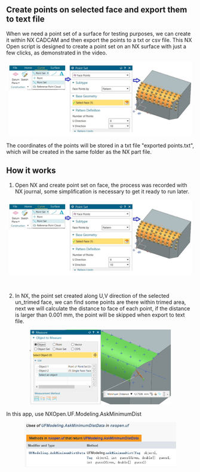  ## Create points on selected face and export them to text file
When we need a point set of a surface for testing purposes, we can create it within NX CADCAM and then export the points to a txt or csv file. This NX Open script is designed to create a point set on an NX surface with just a few clicks, as demonstrated in the video.
  <p align="center" height="180">
  <img src=https://github.com/Plus-1000/Create-point-set-on-face-with-NX-Open/blob/main/image/create%20pt%20on%20face.jpg height="200">
  </p>


The coordinates of the points will be stored in a txt file "exported points.txt", which will be created in the same folder as the NX part file.
<br/>
## How it works
1. Open NX and create point set on face, the process was recorded with NX journal, some simplification is necessary to get it ready to run later.
  <p align="center" height="180">
  <img src=https://github.com/Plus-1000/Create-point-set-on-face-with-NX-Open/blob/main/image/create%20pt%20on%20face.jpg height="200">
  </p>

 
<br/>

2. In NX, the point set created along U,V direction of the selected un_trimed face, we can find some points are there within trimed area, next we will calculate the distance to face of each point, if the distance is larger than 0.001 mm, the point will be skipped when export to text file.
<p align="center">
<img src=https://github.com/Plus-1000/Create-point-set-on-face-with-NX-Open/blob/main/image/check%20dist.jpg height="200">
</p>


In this app, use NXOpen.UF.Modeling.AskMinimumDist 
<br/>
<p align="center">
<img src=https://github.com/Plus-1000/Create-point-set-on-face-with-NX-Open/blob/main/image/uf%20used.jpg height="120" >
</p>
